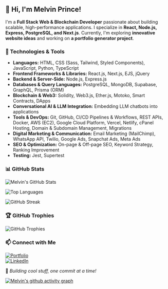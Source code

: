 ## 👋 Hi, I'm Melvin Prince!

I'm a **Full Stack Web & Blockchain Developer** passionate about building scalable, high-performance applications. I specialize in **React, Node.js, Express, PostgreSQL, and Next.js**. Currently, I'm exploring **innovative website ideas** and working on **a portfolio generator project**.

### 🚀 Technologies & Tools

- **Languages:** HTML, CSS (Sass, Tailwind, Styled Components), JavaScript, Python, TypeScript  
- **Frontend Frameworks & Libraries:** React.js, Next.js, EJS, jQuery  
- **Backend & Server-Side:** Node.js, Express.js  
- **Databases & Query Languages:** PostgreSQL, MongoDB, Supabase, GraphQL, Prisma (ORM)  
- **Blockchain & Web3:** Solidity, Web3.js, Ether.js, Motoko, Smart Contracts, DApps  
- **Conversational AI & LLM Integration:** Embedding LLM chatbots into applications  
- **Tools & DevOps:** Git, GitHub, CI/CD Pipelines & Workflows, REST APIs, Docker, AWS (EC2), Google Cloud Platform, Vercel, Netlify, cPanel Hosting, Domain & Subdomain Management, Migrations  
- **Digital Marketing & Communication:** Email Marketing (MailChimp), WhatsApp API, Twilio, Google Ads, Snapchat Ads, Meta Ads  
- **SEO & Optimization:** On-page & Off-page SEO, Keyword Strategy, Ranking Improvement  
- **Testing:** Jest, Supertest  

### 📊 GitHub Stats

![Melvin's GitHub Stats](https://github-readme-stats.vercel.app/api?username=melvinprince&show_icons=true&theme=radical)

![Top Languages](https://github-readme-stats.vercel.app/api/top-langs/?username=melvinprince&langs_count=7&layout=compact&theme=radical)

![GitHub Streak](https://github-readme-streak-stats.herokuapp.com/?user=melvinprince&theme=radical)

### 🏆 GitHub Trophies

![GitHub Trophies](https://github-profile-trophy.vercel.app/?username=melvinprince&theme=radical)

### 📫 Connect with Me

[![Portfolio](https://img.shields.io/badge/Portfolio-%2312100E.svg?&style=for-the-badge&logo=vercel&logoColor=white)](https://melvinprince.io)  
[![LinkedIn](https://img.shields.io/badge/LinkedIn-%230077B5.svg?&style=for-the-badge&logo=linkedin&logoColor=white)](https://linkedin.com/in/melvinprince)

🚀 _Building cool stuff, one commit at a time!_

[![Melvin's github activity graph](https://github-readme-activity-graph.vercel.app/graph?username=melvinprince)](https://github.com/melvinprince/github-readme-activity-graph)
